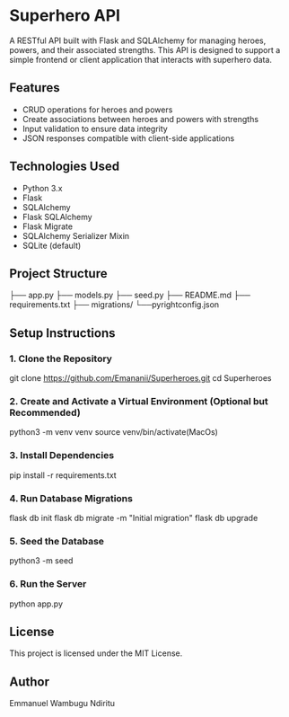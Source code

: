 # Superhero API

A RESTful API built with Flask and SQLAlchemy for managing heroes, powers, and their associated strengths. This API is designed to support a simple frontend or client application that interacts with superhero data.

## Features

- CRUD operations for heroes and powers
- Create associations between heroes and powers with strengths
- Input validation to ensure data integrity
- JSON responses compatible with client-side applications

## Technologies Used

- Python 3.x
- Flask
- SQLAlchemy
- Flask SQLAlchemy
- Flask Migrate
- SQLAlchemy Serializer Mixin
- SQLite (default)

## Project Structure

├── app.py
├── models.py
├── seed.py
├── README.md
├── requirements.txt
├── migrations/
└──pyrightconfig.json

## Setup Instructions

### 1. Clone the Repository

git clone https://github.com/Emananii/Superheroes.git
cd Superheroes

### 2. Create and Activate a Virtual Environment (Optional but Recommended)

python3 -m venv venv
source venv/bin/activate(MacOs)

### 3. Install Dependencies

pip install -r requirements.txt

### 4. Run Database Migrations
flask db init
flask db migrate -m "Initial migration"
flask db upgrade

### 5. Seed the Database
python3 -m seed

### 6. Run the Server
python app.py

## License

This project is licensed under the MIT License.

## Author
Emmanuel Wambugu Ndiritu